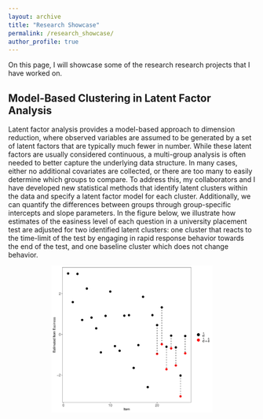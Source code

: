 ```yaml
---
layout: archive
title: "Research Showcase"
permalink: /research_showcase/
author_profile: true
---
```


On this page, I will showcase some of the research research projects that I have worked on.


## Model-Based Clustering in Latent Factor Analysis
Latent factor analysis provides a model-based approach to dimension reduction, where observed variables are assumed to be generated by a set of latent factors that are typically much fewer in number. While these latent factors are usually considered continuous, a multi-group analysis is often needed to better capture the underlying data structure. In many cases, either no additional covariates are collected, or there are too many to easily determine which groups to compare. To address this, my collaborators and I have developed new statistical methods that identify latent clusters within the data and specify a latent factor model for each cluster. Additionally, we can quantify the differences between groups through group-specific intercepts and slope parameters. In the figure below, we illustrate how estimates of the easiness level of each question in a university placement test are adjusted for two identified latent clusters: one cluster that reacts to the time-limit of the test by engaging in rapid response behavior towards the end of the test, and one baseline cluster which does not change behavior.

<div style="text-align: center;">
    <img src="/images/Param_estimates.png" alt="Figure Description" style="width:65%;">
</div>



